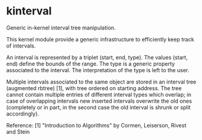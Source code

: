 kinterval
=========

Generic in-kernel interval tree manipulation.

This kernel module provide a generic infrastructure to efficiently keep track
of intervals.

An interval is represented by a triplet (start, end, type). The values (start,
end) define the bounds of the range. The type is a generic property associated
to the interval. The interpretation of the type is left to the user.

Multiple intervals associated to the same object are stored in an interval tree
(augmented rbtree) [1], with tree ordered on starting address. The tree cannot
contain multiple entries of different interval types which overlap; in case of
overlapping intervals new inserted intervals overwrite the old ones (completely
or in part, in the second case the old interval is shrunk or split
accordingly).

Reference:
  [1] "Introduction to Algorithms" by Cormen, Leiserson, Rivest and Stein
